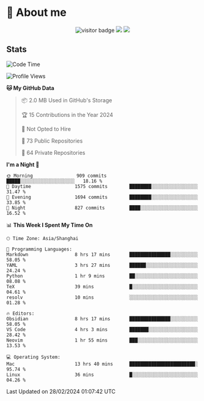 <!-- ![](https://youpai.roccoshi.top/img/20200804214216.png) -->

# 🧐 About me
 
<p align="center">
<img src="https://visitor-badge.laobi.icu/badge?page_id=Lincest.Lincest&title=hits" alt="visitor badge"/>
<a href="mailto:imroccoshi@gmail.com"><img src="https://img.shields.io/badge/gmail-imroccoshi%40gmail.com-red"></a>
<a href="https://blog.roccoshi.top"><img src="https://img.shields.io/badge/blog-roccoshi-green"></a>
</p>

## Stats

<!--START_SECTION:waka-->
![Code Time](http://img.shields.io/badge/Code%20Time-991%20hrs%2029%20mins-blue)

![Profile Views](http://img.shields.io/badge/Profile%20Views-0-blue)

**🐱 My GitHub Data** 

> 📦 2.0 MB Used in GitHub's Storage 
 > 
> 🏆 15 Contributions in the Year 2024
 > 
> 🚫 Not Opted to Hire
 > 
> 📜 73 Public Repositories 
 > 
> 🔑 64 Private Repositories 
 > 
**I'm a Night 🦉** 

```text
🌞 Morning                909 commits         █████░░░░░░░░░░░░░░░░░░░░   18.16 % 
🌆 Daytime                1575 commits        ████████░░░░░░░░░░░░░░░░░   31.47 % 
🌃 Evening                1694 commits        ████████░░░░░░░░░░░░░░░░░   33.85 % 
🌙 Night                  827 commits         ████░░░░░░░░░░░░░░░░░░░░░   16.52 % 
```


📊 **This Week I Spent My Time On** 

```text
🕑︎ Time Zone: Asia/Shanghai

💬 Programming Languages: 
Markdown                 8 hrs 17 mins       ███████████████░░░░░░░░░░   58.05 % 
YAML                     3 hrs 27 mins       ██████░░░░░░░░░░░░░░░░░░░   24.24 % 
Python                   1 hr 9 mins         ██░░░░░░░░░░░░░░░░░░░░░░░   08.08 % 
TeX                      39 mins             █░░░░░░░░░░░░░░░░░░░░░░░░   04.61 % 
resolv                   10 mins             ░░░░░░░░░░░░░░░░░░░░░░░░░   01.28 % 

🔥 Editors: 
Obsidian                 8 hrs 17 mins       ███████████████░░░░░░░░░░   58.05 % 
VS Code                  4 hrs 3 mins        ███████░░░░░░░░░░░░░░░░░░   28.42 % 
Neovim                   1 hr 55 mins        ███░░░░░░░░░░░░░░░░░░░░░░   13.53 % 

💻 Operating System: 
Mac                      13 hrs 40 mins      ████████████████████████░   95.74 % 
Linux                    36 mins             █░░░░░░░░░░░░░░░░░░░░░░░░   04.26 % 
```


 Last Updated on 28/02/2024 01:07:42 UTC
<!--END_SECTION:waka-->


